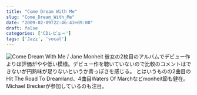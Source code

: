 ```yaml
---
title: "Come Dream With Me"
slug: "Come_Dream_With_Me"
date: "2009-02-09T22:46:43+09:00"
draft: false
categories: ['CDレビュー']
tags: ['Jazz', 'vocal']
---
```


![Come Dream With Me / Jane Monheit](/wp-content/uploads/2009/02/20090209.jpg) 彼女の2枚目のアルバムでデビュー作よりは評価がやや低い模様。デビュー作を聴いていないので比較のコメントはできないが円熟味が足りないというか青っぽさを感じる。 とはいうものの2曲目のHit The Road To Dreamland、4曲目Waters Of Marchなどmonheit節も健在。Michael Breckerが参加しているのも注目。